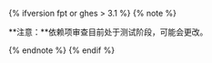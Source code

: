 {% ifversion fpt or ghes > 3.1 %}
{% note %}

**注意：**依赖项审查目前处于测试阶段，可能会更改。

{% endnote %}
{% endif %}
